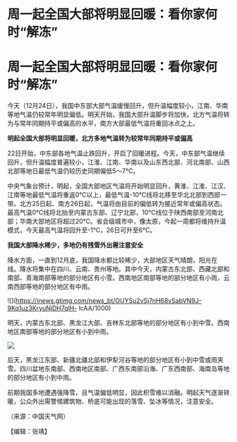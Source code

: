 # 周一起全国大部将明显回暖：看你家何时“解冻”

# 周一起全国大部将明显回暖：看你家何时“解冻”

今天（12月24日），我国中东部大部气温缓慢回升，但升温幅度较小，江南、华南等地气温仍较常年明显偏低。明天开始，我国大部升温脚步将加快，北方气温将转为与常年同期持平或偏高的水平，南方大部最低气温将重回冰点之上。

**明起全国大部将明显回暖，北方多地气温转为较常年同期持平或偏高**

22日开始，中东部各地气温止跌回升，开启了回暖进程。今天，中东部气温继续回升，但升温幅度普遍较小，江淮、江南、华南以及山东西北部、河北南部、山西北部等地日最低气温仍较历史同期偏低5～7℃。

中央气象台预计，明起，全国大部地区气温将开始明显回升，黄淮、江淮、江汉、江南等地最低气温将重返0℃以上，最低气温-10℃线将北移至华北北部到西部一带。北方25日起、南方26日起，气温将由目前的偏低转为接近常年或偏高状态。最高气温0℃线将北抬至内蒙古东部、辽宁北部，10℃线位于陕西南部至河南北部；华南大部地区将超过20℃。省会级城市中，像太原，今起一周都将维持升温模式，今天最高气温将回升至-1℃，26日可升至6℃。

**我国大部降水稀少，多地仍有残雪外出需注意安全**

降水方面，一直到12月底，我国降水都比较稀少，大部地区天气晴朗，阳光在线。降水将集中在四川、云南、贵州等地。其中今天，内蒙古东北部、西藏北部和南部、青海南部等地的部分地区有小雪。西南地区南部等地的部分地区有小雨，云南西部等地的部分地区有中雨。

![](https://inews.gtimg.com/news_bt/OUYSu2vSj7nH68vSabVN9J-9Kq1uz3KryuNjDH7qlH-
lcAA/1000)

明天，内蒙古东北部、黑龙江大部、吉林东北部等地的部分地区有小到中雪。西南地区南部等地的部分地区有小到中雨。

![](https://inews.gtimg.com/news_bt/OJ_sZGpFemzjKmhLdwIV09g_uOEJibx2XYGo3idsXocBgAA/1000)

后天，黑龙江东部、新疆北疆北部和伊犁河谷等地的部分地区有小到中雪或雨夹雪。四川盆地东南部、西南地区南部、广西东南部沿海、广东西南部、海南岛等地的部分地区有小到中雨。

前期我国多地遭遇强降雪，且气温偏低明显，因此积雪难以消融。明起天气逐渐转暖，公众外出需警惕建筑物、桥底可能出现的落雪、坠冰等情况，注意安全。

（来源：中国天气网）

【编辑：张靖】

